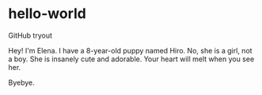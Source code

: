 # hello-world
GitHub tryout

Hey! I'm Elena. I have a 8-year-old puppy named Hiro. No, she is a girl, not a boy. 
She is insanely cute and adorable. Your heart will melt when you see her. 

Byebye. 
